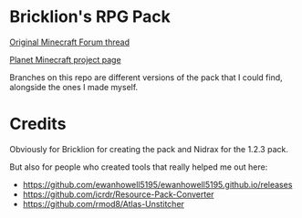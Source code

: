 # Bricklion's RPG Pack
[Original Minecraft Forum thread](http://www.minecraftforum.net/topic/389061-16x17-bricklions-rpg-pack-v111/)

[Planet Minecraft project page](https://www.planetminecraft.com/texture-pack/bricklion-s-rpg-pack-2-0/)

Branches on this repo are different versions of the pack that I could find, alongside the ones I made myself.

# Credits
Obviously for Bricklion for creating the pack and Nidrax for the 1.2.3 pack.

But also for people who created tools that really helped me out here:
- https://github.com/ewanhowell5195/ewanhowell5195.github.io/releases
- https://github.com/icrdr/Resource-Pack-Converter
- https://github.com/rmod8/Atlas-Unstitcher